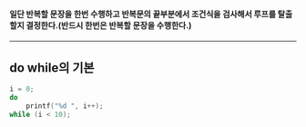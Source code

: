 #### 일단 반복할 문장을 한번 수행하고 반복문의 끝부분에서 조건식을 검사해서 루프를 탈출할지 결정한다.(반드시 한번은 반복할 문장을 수행한다.) ####
___

## do while의 기본 ##
```c
i = 0;
do
	printf("%d ", i++);
while (i < 10);
```